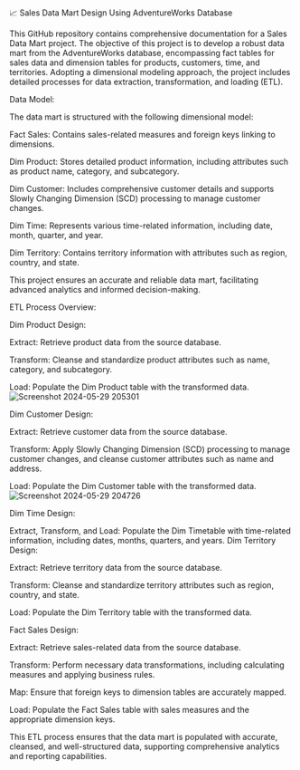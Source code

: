 📈 Sales Data Mart Design Using AdventureWorks Database

This GitHub repository contains comprehensive documentation for a Sales Data Mart project. The objective of this project is to develop a robust data mart from the AdventureWorks database, encompassing fact tables for sales data and dimension tables for products, customers, time, and territories. Adopting a dimensional modeling approach, the project includes detailed processes for data extraction, transformation, and loading (ETL).

Data Model:

The data mart is structured with the following dimensional model:

Fact Sales: Contains sales-related measures and foreign keys linking to dimensions.

Dim Product: Stores detailed product information, including attributes such as product name, category, and subcategory.

Dim Customer: Includes comprehensive customer details and supports Slowly Changing Dimension (SCD) processing to manage customer changes.

Dim Time: Represents various time-related information, including date, month, quarter, and year.

Dim Territory: Contains territory information with attributes such as region, country, and state.

This project ensures an accurate and reliable data mart, facilitating advanced analytics and informed decision-making.

ETL Process Overview:

Dim Product Design:

Extract: Retrieve product data from the source database.

Transform: Cleanse and standardize product attributes such as name, category, and subcategory.

Load: Populate the Dim Product table with the transformed data.
![Screenshot 2024-05-29 205301](https://github.com/A7med-3laa227/Sales_Data_Mart/assets/86737077/3a33c043-a855-4447-8536-29750f441a6f)

Dim Customer Design:

Extract: Retrieve customer data from the source database.

Transform: Apply Slowly Changing Dimension (SCD) processing to manage customer changes, and cleanse customer attributes such as name and address.

Load: Populate the Dim Customer table with the transformed data.
![Screenshot 2024-05-29 204726](https://github.com/A7med-3laa227/Sales_Data_Mart/assets/86737077/ecfca1fe-d2ab-4e75-9f63-ab45049fd02a)

Dim Time Design:

Extract, Transform, and Load: Populate the Dim Timetable with time-related information, including dates, months, quarters, and years.
Dim Territory Design:

Extract: Retrieve territory data from the source database.

Transform: Cleanse and standardize territory attributes such as region, country, and state.

Load: Populate the Dim Territory table with the transformed data.

Fact Sales Design:

Extract: Retrieve sales-related data from the source database.

Transform: Perform necessary data transformations, including calculating measures and applying business rules.

Map: Ensure that foreign keys to dimension tables are accurately mapped.

Load: Populate the Fact Sales table with sales measures and the appropriate dimension keys.

This ETL process ensures that the data mart is populated with accurate, cleansed, and well-structured data, supporting comprehensive analytics and reporting capabilities.







